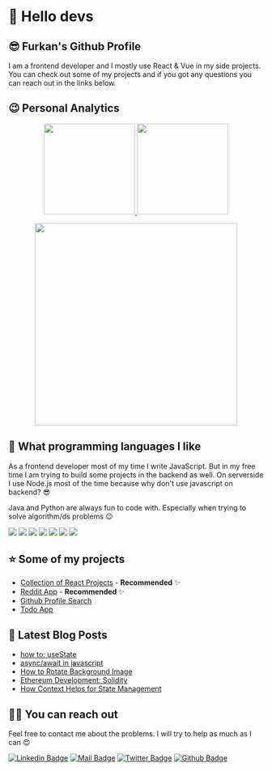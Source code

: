 # 👋 Hello devs

## 😎 Furkan's Github Profile

I am a frontend developer and I mostly use React & Vue in my side projects. You can check out some of my projects and if you got any questions you can reach out in the links below.

## 😉 Personal Analytics
<p align="center">
 <a href="https://github.com/afozbek">
  <img height="180em" src="https://github-readme-stats.vercel.app/api?username=afozbek&show_icons=true&theme=dracula">
  <img height="180em" src="https://github-readme-stats.vercel.app/api/top-langs?username=afozbek&layout=compact&theme=dracula&hide=jupyter%20notebook&langs_count=7"/>
 </a>
</p>

<p align="center" style="text-align: center;">
  <a href="https://github.com/afozbek">
   <img
     width="400px"
     align="center"
     src="https://github-profile-trophy.vercel.app/?username=afozbek&theme=dracula&title=Commit,PullRequest,MultiLanguage,Stars,Followers&column=3&margin-w=15&margin-h=15" 
    />
 </a>
</p>

## 💖 What programming languages I like

As a frontend developer most of my time I write JavaScript. But in my free time I am trying to build some projects in the backend as well. On serverside I use Node.js most of the time because why don't use javascript on backend? 😎

Java and Python are always fun to code with. Especially when trying to solve algorithm/ds problems 😉


[![](https://img.shields.io/badge/html-e34c26?style=for-the-badge&logo=html5&logoColor=white)]()
[![](https://img.shields.io/badge/css-264de4?style=for-the-badge&logo=css3&logoColor=white)]()
[![](https://img.shields.io/badge/javascript-f0db4f?style=for-the-badge&logo=javascript&logoColor=white)]()
[![](https://img.shields.io/badge/react-132bb1?style=for-the-badge&logo=react&logoColor=white)]()
[![](https://img.shields.io/badge/vue-42b883?style=for-the-badge&logo=vue.js&logoColor=white)]()
[![](https://img.shields.io/badge/node-3C873A?style=for-the-badge&logo=node.js&logoColor=white)]()
[![](https://img.shields.io/badge/java-f67317?style=for-the-badge&logo=java&logoColor=white)]()

## ⭐ Some of my projects

- [Collection of React Projects](https://github.com/afozbek/react-demo-projects) - **Recommended** ✨
- [Reddit App](https://github.com/afozbek/reddit-frontend) - **Recommended** ✨
- [Github Profile Search](https://github.com/afozbek/github-profiles)
- [Todo App](https://github.com/afozbek/react-todo-app)

## 📃 Latest Blog Posts

<!-- BLOG-POST-LIST:START -->
- [how to: useState](https://dev.to/afozbek/how-to-usestate-49kc)
- [async/await in javascript](https://dev.to/afozbek/async-await-in-javascript-1pje)
- [How to Rotate Background Image](https://dev.to/afozbek/how-to-rotate-background-image-35mi)
- [Ethereum Development: Solidity](https://dev.to/afozbek/ethereum-development-solidity-31n9)
- [How Context Helps for State Management](https://dev.to/afozbek/how-context-helps-for-state-management-gpg)
<!-- BLOG-POST-LIST:END -->

## 🤙🏻 You can reach out

Feel free to contact me about the problems. I will try to help as much as I can 😉

[![Linkedin Badge](https://img.shields.io/badge/linkedin-%230077B5.svg?&style=for-the-badge&logo=linkedin&logoColor=white)](https://www.linkedin.com/in/afozbek/)
[![Mail Badge](https://img.shields.io/badge/email-c14438?style=for-the-badge&logo=Gmail&logoColor=white&link=mailto:furkanozbek1995@gmail.com)](mailto:furkanozbek1995@gmail.com)
[![Twitter Badge](https://img.shields.io/badge/twitter-1DA1F2?style=for-the-badge&logo=twitter&logoColor=white)](https://twitter.com/afozbek_)
[![Github Badge](https://img.shields.io/badge/github-333?style=for-the-badge&logo=github&logoColor=white)](https://github.com/afozbek)
